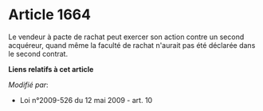 # Article 1664

Le vendeur à pacte de rachat peut exercer son action contre un second acquéreur, quand même la faculté de rachat n'aurait pas
été déclarée dans le second contrat.

**Liens relatifs à cet article**

_Modifié par_:

  - Loi n°2009-526 du 12 mai 2009 - art. 10
